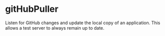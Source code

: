 # gitHubPuller
Listen for GitHub changes and update the local copy of an application.  This allows a test server to always remain up to date.

